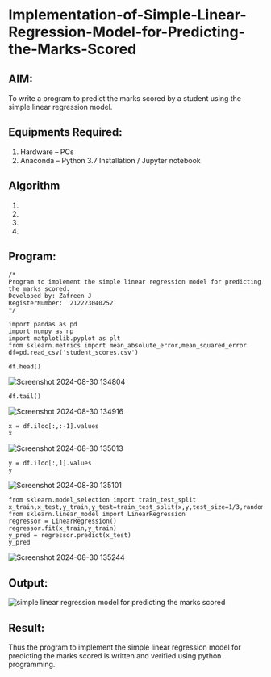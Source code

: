 # Implementation-of-Simple-Linear-Regression-Model-for-Predicting-the-Marks-Scored

## AIM:
To write a program to predict the marks scored by a student using the simple linear regression model.

## Equipments Required:
1. Hardware – PCs
2. Anaconda – Python 3.7 Installation / Jupyter notebook

## Algorithm
1. 
2. 
3. 
4. 

## Program:
```
/*
Program to implement the simple linear regression model for predicting the marks scored.
Developed by: Zafreen J
RegisterNumber:  212223040252
*/
```

```
import pandas as pd
import numpy as np
import matplotlib.pyplot as plt
from sklearn.metrics import mean_absolute_error,mean_squared_error
df=pd.read_csv('student_scores.csv')
```

```
df.head()
```

![Screenshot 2024-08-30 134804](https://github.com/user-attachments/assets/8687906e-7cb4-4c7b-bf89-ec8f302a7434)


```
df.tail()
```

![Screenshot 2024-08-30 134916](https://github.com/user-attachments/assets/9e62611a-2064-40f6-9d04-5035fa220b68)


```
x = df.iloc[:,:-1].values
x
```

![Screenshot 2024-08-30 135013](https://github.com/user-attachments/assets/c60d110b-5cb8-4c78-8f0b-a2a8692a389f)


```
y = df.iloc[:,1].values
y
```

![Screenshot 2024-08-30 135101](https://github.com/user-attachments/assets/55e82b9f-ed6a-4182-b111-98fb4e167a8d)


```
from sklearn.model_selection import train_test_split
x_train,x_test,y_train,y_test=train_test_split(x,y,test_size=1/3,random_state=0)
from sklearn.linear_model import LinearRegression
regressor = LinearRegression()
regressor.fit(x_train,y_train)
y_pred = regressor.predict(x_test)
y_pred

```


![Screenshot 2024-08-30 135244](https://github.com/user-attachments/assets/3297248a-0faf-42a3-98b0-91b55125bfd7)


















## Output:
![simple linear regression model for predicting the marks scored](sam.png)


## Result:
Thus the program to implement the simple linear regression model for predicting the marks scored is written and verified using python programming.
